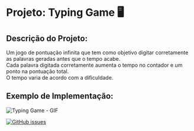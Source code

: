 # Projeto: Typing Game 🖥️

## Descrição do Projeto:

<p>Um jogo de pontuação infinita que tem como objetivo digitar corretamente as palavras geradas antes que o tempo acabe.<br>
Cada palavra digitada corretamente aumenta o tempo no contador e um ponto na pontuação total.<br>
O tempo varia de acordo com a dificuldade.</p>

## Exemplo de Implementação:

![Typing Game - GIF](https://user-images.githubusercontent.com/91079601/170845295-e3c6732c-fd61-40a4-82ab-69d111973378.gif)

[![GitHub issues](https://img.shields.io/badge/Language-Javascript-yellow)](https://github.com/vitorfratti/Aula-05/issues)
